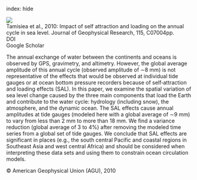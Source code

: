 index: hide

<div class="Citation">
    <div class="Citation-thumb CitationThumb-linked"  data-href="https://doi.org/10.1029/2009jc005687">
      <img src="https://static.claimspace.cloud/climate-study-static/refs/thumbs/13/Tamisiea_et_al_2010-thumb.png" />
    </div>

  <div class="Citation-body">
    <div class="Citation-text">Tamisiea et al., 2010: Impact of self attraction and loading on the annual cycle in sea level. <span class="Article-journal">Journal of Geophysical Research, </span><span class="Article-volume">115, </span>C07004pp.</div>
    <div class="Citation-links">
      <div class="CitationLink" data-href="https://doi.org/10.1029/2009jc005687">
        <div class="CitationLink-icon CitationLink-Doi"></div>
        <div class="CitationLink-text">DOI</div>
      </div>
      <div class="CitationLink" data-href="https://scholar.google.com/scholar?q=10.1029/2009jc005687">
        <div class="CitationLink-icon CitationLink-Scholar"></div>
        <div class="CitationLink-text">Google Scholar</div>
      </div>
    </div>
  </div>
</div>

The annual exchange of water between the continents and oceans is observed by GPS, gravimetry, and altimetry. However, the global average amplitude of this annual cycle (observed amplitude of ∼8 mm) is not representative of the effects that would be observed at individual tide gauges or at ocean bottom pressure recorders because of self‐attraction and loading effects (SAL). In this paper, we examine the spatial variation of sea level change caused by the three main components that load the Earth and contribute to the water cycle: hydrology (including snow), the atmosphere, and the dynamic ocean. The SAL effects cause annual amplitudes at tide gauges (modeled here with a global average of ∼9 mm) to vary from less than 2 mm to more than 18 mm. We find a variance reduction (global average of 3 to 4%) after removing the modeled time series from a global set of tide gauges. We conclude that SAL effects are significant in places (e.g., the south central Pacific and coastal regions in Southeast Asia and west central Africa) and should be considered when interpreting these data sets and using them to constrain ocean circulation models.

<div class="Citation-copy">
&copy; American Geophysical Union (AGU), 2010
</div>
